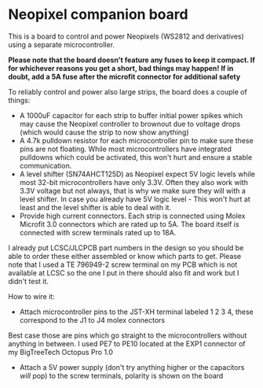 # Neopixel companion board

This is a board to control and power Neopixels (WS2812 and derivatives) using a separate microcontroller.

**Please note that the board doesn't feature any fuses to keep it compact. If for whichever reasons you get a short, bad things may happen!
If in doubt, add a 5A fuse after the microfit connector for additional safety**

To reliably control and power also large strips, the board does a couple of things:

* A 1000uF capacitor for each strip to buffer initial power spikes which may cause the Neopixel controller to brownout due to voltage drops (which would cause the strip to now show anything)
* A 4.7k pulldown resistor for each microcontroller pin to make sure these pins are not floating. While most microcontrollers have integrated pulldowns which could be activated, this won't hurt and ensure a stable communication.
* A level shifter (SN74AHCT125D) as Neopixel expect 5V logic levels while most 32-bit microcontrollers have only 3.3V. Often they also work with 3.3V voltage but not always, that is why we make sure they will with a level shifter. In case you already have 5V logic level - This won't hurt at least and the level shifter is able to deal with it.
* Provide high current connectors. Each strip is connected using Molex Microfit 3.0 connectors which are rated up to 5A. The board itself is connected with screw terminals rated up to 18A.

I already put LCSC/JLCPCB part numbers in the design so you should be able to order these either assembled or know which parts to get.
Please note that I used a TE 796949-2 screw terminal on my PCB which is not available at LCSC so the one I put in there should also fit and work but I didn't test it.

How to wire it:
* Attach microcontroller pins to the JST-XH terminal labeled 1 2 3 4, these correspond to the J1 to J4 molex connectors

Best case those are pins which go straight to the microcontrollers without anything in between. I used PE7 to PE10 located at the EXP1 connector of my BigTreeTech Octopus Pro 1.0
* Attach a 5V power supply (don't try anything higher or the capacitors *will* pop) to the screw terminals, polarity is shown on the board


